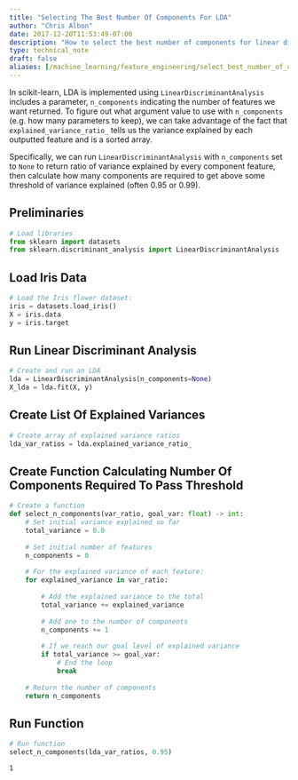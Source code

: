```yaml
---
title: "Selecting The Best Number Of Components For LDA"
author: "Chris Albon"
date: 2017-12-20T11:53:49-07:00
description: "How to select the best number of components for linear discriminant analysis for dimensionality reduction using Python."
type: technical_note
draft: false
aliases: [/machine_learning/feature_engineering/select_best_number_of_components_in_lda/]
---
```

In scikit-learn, LDA is implemented using `LinearDiscriminantAnalysis` includes a parameter, `n_components` indicating the number of features we want returned. To figure out what argument value to use with `n_components` (e.g. how many parameters to keep), we can take advantage of the fact that `explained_variance_ratio_` tells us the variance explained by each outputted feature and is a sorted array. 

Specifically, we can run `LinearDiscriminantAnalysis` with `n_components` set to `None` to return ratio of variance explained by every component feature, then calculate how many components are required to get above some threshold of variance explained (often 0.95 or 0.99).

## Preliminaries


```python
# Load libraries
from sklearn import datasets
from sklearn.discriminant_analysis import LinearDiscriminantAnalysis
```

## Load Iris Data


```python
# Load the Iris flower dataset:
iris = datasets.load_iris()
X = iris.data
y = iris.target
```

## Run Linear Discriminant Analysis


```python
# Create and run an LDA
lda = LinearDiscriminantAnalysis(n_components=None)
X_lda = lda.fit(X, y)
```

## Create List Of Explained Variances


```python
# Create array of explained variance ratios
lda_var_ratios = lda.explained_variance_ratio_
```

## Create Function Calculating Number Of Components Required To Pass Threshold


```python
# Create a function
def select_n_components(var_ratio, goal_var: float) -> int:
    # Set initial variance explained so far
    total_variance = 0.0
    
    # Set initial number of features
    n_components = 0
    
    # For the explained variance of each feature:
    for explained_variance in var_ratio:
        
        # Add the explained variance to the total
        total_variance += explained_variance
        
        # Add one to the number of components
        n_components += 1
        
        # If we reach our goal level of explained variance
        if total_variance >= goal_var:
            # End the loop
            break
            
    # Return the number of components
    return n_components
```

## Run Function


```python
# Run function
select_n_components(lda_var_ratios, 0.95)
```




    1



